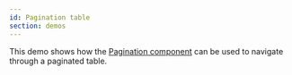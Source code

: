 ```yaml
---
id: Pagination table
section: demos
---
```

This demo shows how the [Pagination component](/documentation/react/components/pagination) can be used to navigate through a paginated table.
